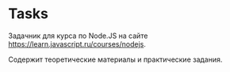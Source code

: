 # Tasks

Задачник для курса по Node.JS на сайте https://learn.javascript.ru/courses/nodejs.

Содержит теоретические материалы и практические задания.

<!-- git add . && git commit -am "add solution for 02-event-loop 01-events-order" && git push origin master -->
